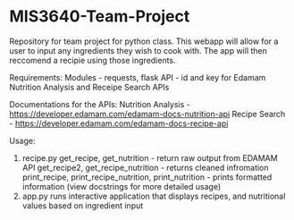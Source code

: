 # MIS3640-Team-Project
Repository for team project for python class. 
This webapp will allow for a user to input any ingredients they wish to cook with. The app will then reccomend a recipie using those ingredients.

Requirements:
Modules - requests, flask
API - id and key for Edamam Nutrition Analysis and Receipe Search APIs

Documentations for the APIs:
Nutrition Analysis - https://developer.edamam.com/edamam-docs-nutrition-api
Recipe Search - https://developer.edamam.com/edamam-docs-recipe-api

Usage:
1. recipe.py
get_recipe, get_nutrition - return raw output from EDAMAM API
get_recipe2, get_recipe_nutrition - returns cleaned infromation
print_recipe, print_recipe_nutrition, print_nutrition - prints formatted information
(view docstrings for more detailed usage)
2. app.py
runs interactive application that displays recipes, and nutritional values based on ingredient input